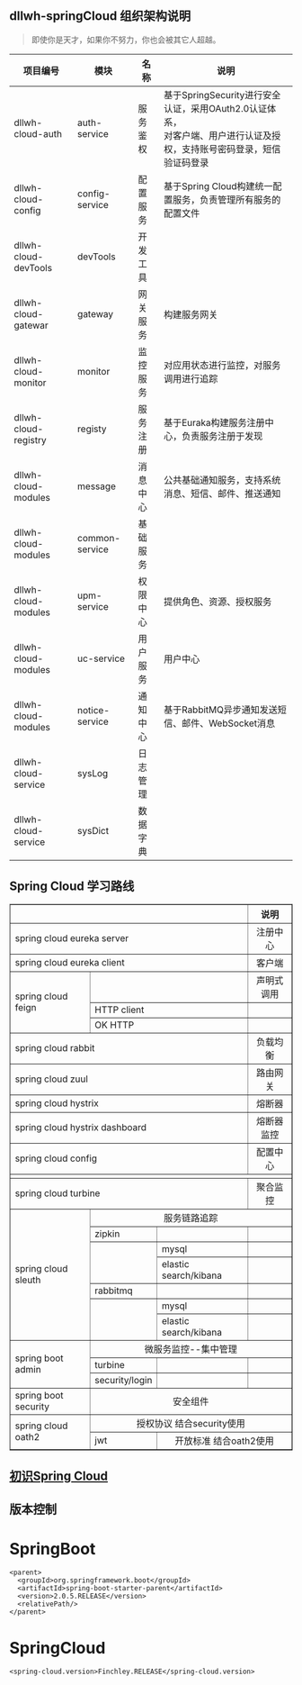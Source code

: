 ﻿dllwh-springCloud 组织架构说明
---

> 即使你是天才，如果你不努力，你也会被其它人超越。

| 项目编号  | 模块 | 名称 | 说明 |
| --- | --- | --- | --- |
| dllwh-cloud-auth  | auth-service |服务鉴权| 基于SpringSecurity进行安全认证，采用OAuth2.0认证体系，<br/>对客户端、用户进行认证及授权，支持账号密码登录，短信验证码登录 |
| dllwh-cloud-config  | config-service | 配置服务 | 基于Spring Cloud构建统一配置服务，负责管理所有服务的配置文件 |
| dllwh-cloud-devTools  | devTools | 开发工具 |  |
| dllwh-cloud-gatewar  | gateway | 网关服务 | 构建服务网关 |
| dllwh-cloud-monitor  | monitor | 监控服务 | 对应用状态进行监控，对服务调用进行追踪 |
| dllwh-cloud-registry  | registy | 服务注册 | 基于Euraka构建服务注册中心，负责服务注册于发现 |
| dllwh-cloud-modules | message| 消息中心 | 公共基础通知服务，支持系统消息、短信、邮件、推送通知 |
| dllwh-cloud-modules  | common-service | 基础服务 |  |
| dllwh-cloud-modules  | upm-service | 权限中心 | 提供角色、资源、授权服务 |
| dllwh-cloud-modules  | uc-service | 用户服务 | 用户中心 |
| dllwh-cloud-modules  | notice-service |  通知中心 | 基于RabbitMQ异步通知发送短信、邮件、WebSocket消息  |
| dllwh-cloud-service  | sysLog  | 日志管理  |   |
| dllwh-cloud-service  | sysDict | 数据字典  |   |


Spring Cloud 学习路线
---

<table border="1" style="border-collapse: collapse;width: 100%;">
	<tr>
		<th colspan="3"></th>
		<th>说明</th>
	</tr>
	<tr>
		<td colspan="3">spring cloud eureka server</td>
		<td style="text-align: center;">注册中心</td>
	</tr>
	<tr>
		<td colspan="3">spring cloud eureka client</td>
		<td style="text-align: center;">客户端</td>
	</tr>
	<tr>
		<td rowspan="3">spring cloud feign</td>
		<td colspan="2"></td>
		<td style="text-align: center;">声明式调用</td>
	</tr>
	<tr>
		<td colspan="2">HTTP client</td>
		<td></td>
	</tr>
	<tr>
		<td colspan="2">OK HTTP</td>
		<td></td>
	</tr>
	<tr>
		<td colspan="3">spring cloud rabbit</td>
		<td style="text-align: center;">负载均衡</td>
	</tr>
	<tr>
		<td colspan="3">spring cloud zuul </td>
		<td style="text-align: center;">路由网关</td>
	</tr>
	<tr>
		<td colspan="3">spring cloud hystrix</td>
		<td style="text-align: center;">熔断器</td>
	</tr>
	<tr>
		<td colspan="3">spring cloud hystrix dashboard</td>
		<td style="text-align: center;">熔断器监控</td>
	</tr>
	<tr>
		<td colspan="3">spring cloud config </td>
		<td style="text-align: center;">配置中心</td>
	</tr>
	<tr>
		<td colspan="4"></td>
	</tr>
	<tr>
		<td colspan="3">spring cloud turbine</td>
		<td style="text-align: center;">聚合监控</td>
	</tr>
	<tr>
		<td rowspan="7">spring cloud sleuth</td>
		<td colspan="3" style="text-align: center;">服务链路追踪</td>
	</tr>
	<tr>
		<td>zipkin</td>
		<td></td>
		<td></td>
	</tr>
	<tr>
		<td rowspan="2"></td>
		<td>mysql</td>
		<td></td>
	</tr>
	<tr>
		<td>elastic search/kibana</td>
		<td></td>
	</tr>
	<tr>
		<td>rabbitmq</td>
		<td></td>
		<td></td>
	</tr>
	<tr>
		<td rowspan="2"></td>
		<td>mysql</td>
		<td></td>
	</tr>
	<tr>
		<td>elastic search/kibana</td>
		<td></td>
	</tr>
	<tr>
		<td rowspan="3">spring boot admin</td>
		<td colspan="3" style="text-align: center;">微服务监控--集中管理</td>
	</tr>
	<tr>
		<td>turbine</td>
		<td></td>
		<td></td>
	</tr>
	<tr>
		<td>security/login</td>
		<td></td>
		<td></td>
	</tr>
	<tr>
		<td>spring boot security </td>
		<td colspan="3" style="text-align: center;">安全组件</td>
	</tr>
	<tr>
		<td rowspan="2">spring cloud oath2 </td>
		<td colspan="3" style="text-align: center;">授权协议 结合security使用</td>
	</tr>
	<tr>
		<td>jwt</td>
		<td colspan="2" style="text-align: center;">开放标准 结合oath2使用</td>
	</tr>
</table>
		
[初识Spring Cloud](./SpringCloud.md)
---

版本控制
---

# SpringBoot 
```
<parent>
  <groupId>org.springframework.boot</groupId>
  <artifactId>spring-boot-starter-parent</artifactId>
  <version>2.0.5.RELEASE</version>
  <relativePath/>
</parent>
```

# SpringCloud 

```
<spring-cloud.version>Finchley.RELEASE</spring-cloud.version>
```

